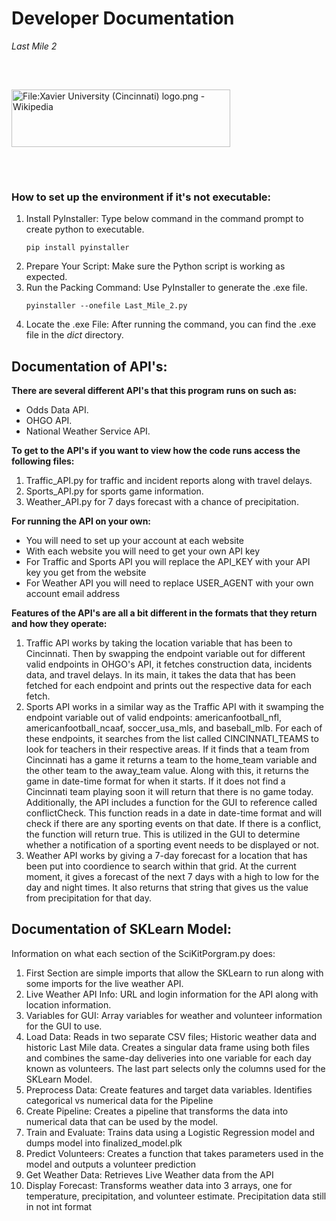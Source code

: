 # Developer Documentation 
<p><em>Last Mile 2</em><p> 
<img src="https://upload.wikimedia.org/wikipedia/commons/6/66/Xavier_University_%28Cincinnati%29_logo.png" jsaction="" class="sFlh5c FyHeAf iPVvYb" style="max-width: 536px; height: 92px; margin: 47px 0px; width: 350px;" alt="File:Xavier University (Cincinnati) logo.png - Wikipedia" jsname="kn3ccd" aria-hidden="false">

### How to set up the environment if it's not executable:
<ol>
    <li> Install PyInstaller:
    Type below command in the command prompt to create python to executable. 
    
    pip install pyinstaller

</li>
    <li> Prepare Your Script: 
    Make sure the Python script is working as expected.
    </li>
    <li> Run the Packing Command:
    Use PyInstaller to generate the .exe file.

    pyinstaller --onefile Last_Mile_2.py
</li>
    <li>Locate the .exe File:
    After running the command, you can find the .exe file in the <em>dict</em> directory.
    </li>
</ol>

## Documentation of API's:
<p><strong>There are several different API's that this program runs on such as:</strong>
    <ul>
        <li>Odds Data API.</li>
        <li>OHGO API.</li>
        <li>National Weather Service API.</li> 
    </ul>
<strong>To get to the API's if you want to view how the code runs access the following files:</strong>
    <ol>
        <li>Traffic_API.py for traffic and incident reports along with travel delays.  
        <li>Sports_API.py for sports game information.
        <li>Weather_API.py for 7 days forecast with a chance of precipitation.
    </ol>
<p><strong>For running the API on your own:</strong>
    <ul> 
        <li>You will need to set up your account at each website</li>
        <li>With each website you will need to get your own API key</li>
        <li>For Traffic and Sports API you will replace the API_KEY with your API key you get from the website</li>
        <li>For Weather API you will need to replace USER_AGENT with your own account email address</li>
    </ul>
</p>
<strong>Features of the API's are all a bit different in the formats that they return and how they operate:</strong>
    <ol>
        <li>Traffic API works by taking the location variable that has been to Cincinnati. Then by swapping the endpoint variable out for different valid endpoints in OHGO's API, it fetches construction data, incidents data, and travel delays. In its main, it takes the data that has been fetched for each endpoint and prints out the respective data for each fetch.</li>
        <li>Sports API works in a similar way as the Traffic API with it swamping the endpoint variable out of valid endpoints: americanfootball_nfl, americanfootball_ncaaf, soccer_usa_mls, and baseball_mlb. For each of these endpoints, it searches from the list called CINCINNATI_TEAMS to look for teachers in their respective areas. If it finds that a team from Cincinnati has a game it returns a team to the home_team variable and the other team to the away_team value. Along with this, it returns the game in date-time format for when it starts. If it does not find a Cincinnati team playing soon it will return that there is no game today. Additionally, the API includes a function for the GUI to reference called conflictCheck. This function reads in a date in date-time format and will check if there are any sporting events on that date. If there is a conflict, the function will return true. This is utilized in the GUI to determine whether a notification of a sporting event needs to be displayed or not.</li>
        <li>Weather API works by giving a 7-day forecast for a location that has been put into coordience to search within that grid. At the current moment, it gives a forecast of the next 7 days with a high to low for the day and night times. It also returns that string that gives us the value from precipitation for that day.
        </li>
    </ol>
</p>

## Documentation of SKLearn Model:
<p>Information on what each section of the SciKitPorgram.py does:
    <ol>
        <li> First Section are simple imports that allow the SKLearn to run along with some imports for the live weather API.
        <li> Live Weather API Info: URL and login information for the API along with location information.
        <li> Variables for GUI: Array variables for weather and volunteer information for the GUI to use.
        <li> Load Data: Reads in two separate CSV files; Historic weather data and historic Last Mile data.  Creates a singular data frame using both files and combines the same-day deliveries into one variable for each day known as volunteers.  The last part selects only the columns used for the SKLearn Model.
        <li> Preprocess Data: Create features and target data variables. Identifies categorical vs numerical data for the Pipeline
        <li> Create Pipeline: Creates a pipeline that transforms the data into numerical data that can be used by the model.
        <li> Train and Evaluate: Trains data using a Logistic Regression model and dumps model into finalized_model.plk
        <li> Predict Volunteers: Creates a function that takes parameters used in the model and outputs a volunteer prediction
        <li> Get Weather Data: Retrieves Live Weather data from the API
        <li> Display Forecast: Transforms weather data into 3 arrays, one for temperature, precipitation, and volunteer estimate. Precipitation data still in not int format
    <ol>
</p>
